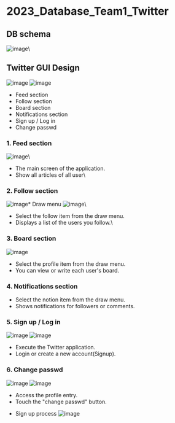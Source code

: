 # 2023_Database_Team1_Twitter

## DB schema ##
![image](https://github.com/user-attachments/assets/98f6d0a8-22b9-4f97-9236-8309747f216a)\


## Twitter GUI Design ##
![image](https://github.com/user-attachments/assets/b0a339c4-1edd-4aa8-8526-15e5874348fd)
![image](https://github.com/user-attachments/assets/11a3c1c3-efbc-4409-af9e-a61387408ddb)

- Feed section
- Follow section
- Board section
- Notifications section
- Sign up / Log in
- Change passwd

### 1. Feed section ###
![image](https://github.com/user-attachments/assets/5a23e120-c76a-4840-b27f-176d01240d2d)\
- The main screen of the application.
- Show all articles of all user\
  
### 2. Follow section ###
![image](https://github.com/user-attachments/assets/366bc160-65f0-4df4-b145-1885f7d60556)* Draw menu
![image](https://github.com/user-attachments/assets/55b64e81-84c5-4ca1-a32f-8337c7766e2c)\ 
- Select the follow item from the draw menu.
- Displays a list of the users you follow.\

### 3. Board section ###
![image](https://github.com/user-attachments/assets/ec5d06f5-cdb7-4130-be87-a64cb5f3bf6f)
- Select the profile item from the draw menu.
- You can view or write each user's board.

### 4. Notifications section ###
- Select the notion item from the draw menu.
- Shows notifications for followers or comments.

### 5. Sign up / Log in ###
![image](https://github.com/user-attachments/assets/250f60a4-dbb3-44a2-9964-6e0d52d819c4)
![image](https://github.com/user-attachments/assets/bb81bdbc-c16c-4f8b-9b4c-ce39f8b24be1)
- Execute the Twitter application.
- Login or create a new account(Signup).

### 6. Change passwd ###
![image](https://github.com/user-attachments/assets/a08daa7a-2326-4adb-ad34-a380640bc9f9)
![image](https://github.com/user-attachments/assets/3c310a50-e281-4540-8eda-b524c3532451)
- Access the profile entry.
- Touch the "change passwd" button.

* Sign up process
![image](https://github.com/user-attachments/assets/3fb9f017-f5f4-403e-9916-85d5fd2cae17)






